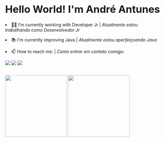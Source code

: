 ### <strong><h1> Hello World! I'm André Antunes </h1></strong>

<dl>
   <li>👨‍💻 I’m currently working with Developer Jr | <i>Atualmente estou trabalhando como Desenvolvedor Jr</i></li>
    <p> 
   <li>📚 I'm currently improving Java | <i>Atualmente estou aperfeiçoando Java</i></li>
  <p>
   <li>📫 How to reach me: | <i>Como entrar em contato comigo:</i></br></li>
</dl>
  
<div> 
  <a href="https://www.linkedin.com/in/andre-antunes-b22749b6/" target="_blank"><img src="https://img.shields.io/badge/LinkedIn-0077B5?style=for-the-badge&logo=linkedin&logoColor=white" target="_blank"></a>
  <a href="https://t.me/AndreLFA" target="_blank"><img src="https://img.shields.io/badge/Telegram-2CA5E0?style=for-the-badge&logo=telegram&logoColor=white" target="_blank"></a>
 	<a href="mailto:andre_lfa@outlook.com" target="_blank"><img src="https://img.shields.io/badge/Microsoft_Outlook-0078D4?style=for-the-badge&logo=outlook&logoColor=white" target="_blank"></a>
<!--    <a href="https://web.dio.me/users/andre_lfa" target="_blank"><img src="https://hermes.digitalinnovation.one/assets/diome/logo.png" weight="25" height="25" target="_blank"></a> -->

##

<div>
<!--    <a href="https://github.com/AndreAntunes23"> -->
   <img height="200em" src="https://github-readme-stats.vercel.app/api/top-langs/?username=AndreAntunes23&layout=compact&langs_count=7&theme=chartreuse-dark"/>‎ <img height="200em" src="https://github-readme-stats.vercel.app/api?username=AndreAntunes23&show_icons=true&theme=chartreuse-dark&"/>
</div>
<!-- <img src="https://komarev.com/ghpvc/?username=AndreAntunes23&color=green" alt="AndreAntunes23" /> -->
